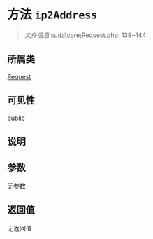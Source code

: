 # 方法 `ip2Address`

> *文件信息* suda\core\Request.php: 139~144

## 所属类 

[Request](../Request.md)

## 可见性

public

## 说明



## 参数


无参数


## 返回值

无返回值
